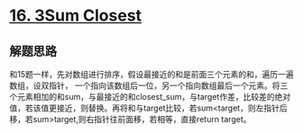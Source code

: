 # [16. 3Sum Closest](https://leetcode-cn.com/problems/3sum-closest/)

## 解题思路

和15题一样，先对数组进行排序，假设最接近的和是前面三个元素的和，遍历一遍数组，设双指针， 一个指向该数组后一位，另一个指向数组最后一个元素。将三个元素相加的和sum，与最接近的和closest_sum，与target作差，比较差的绝对值，若该值更接近，则替换。再将和与target比较，若sum<target，则左指针后移，若sum>target,则右指针往前面移，若相等，直接return target。